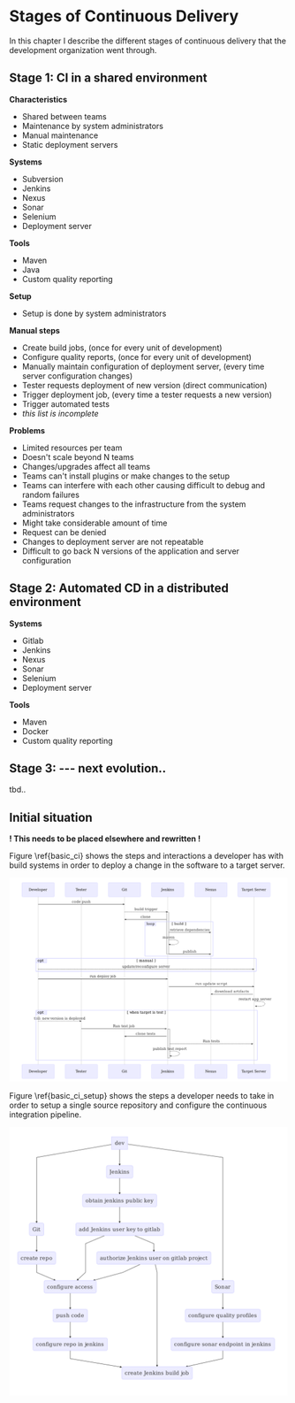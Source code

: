 # Stages of Continuous Delivery

In this chapter I describe the different stages of continuous delivery that the
development organization went through.

## Stage 1: CI in a shared environment

**Characteristics**

- Shared between teams
- Maintenance by system administrators
- Manual maintenance
- Static deployment servers

**Systems**

- Subversion
- Jenkins
- Nexus
- Sonar
- Selenium
- Deployment server

**Tools**

- Maven
- Java
- Custom quality reporting

**Setup**

- Setup is done by system administrators

**Manual steps**

- Create build jobs, (once for every unit of development)
- Configure quality reports, (once for every unit of development)
- Manually maintain configuration of deployment server, (every time server configuration changes)
- Tester requests deployment of new version (direct communication)
- Trigger deployment job, (every time a tester requests a new version)
- Trigger automated tests
- *this list is incomplete*


 **Problems**

- Limited resources per team
- Doesn't scale beyond N teams
- Changes/upgrades affect all teams
- Teams can't install plugins or make changes to the setup
- Teams can interfere with each other causing difficult to debug and random failures
- Teams request changes to the infrastructure from the system administrators
 - Might take considerable amount of time
 - Request can be denied
- Changes to deployment server are not repeatable
- Difficult to go back N versions of the application and server configuration

## Stage 2: Automated CD in a distributed environment


**Systems**

  - Gitlab
  - Jenkins
  - Nexus
  - Sonar
  - Selenium
  - Deployment server


 **Tools**
 
  - Maven
  - Docker
  - Custom quality reporting


## Stage 3: --- next evolution..

tbd..


## Initial situation

**! This needs to be placed elsewhere and rewritten !**

Figure \ref{basic_ci} shows the steps and interactions a developer has with
build systems in order to deploy a change in the software to a target server.

![Basic CI \label{basic_ci}](figures/mermaid/basic-ci-sequencediag.mermaid.png)

Figure \ref{basic_ci_setup} shows the steps a developer needs to take in order
to setup a single source repository and configure the continuous integration
pipeline.

![Basic CI setup \label{basic_ci}](figures/mermaid/basic-ci-initial-setup.mermaid.png)

